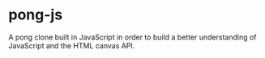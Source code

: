 # pong-js
A pong clone built in JavaScript in order to build a better understanding of JavaScript and the HTML canvas API.
